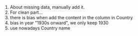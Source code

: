 1. About missing data, manually add it.
2. For clean part...
3. there is bias when add the content in the column in Country
4. bias in year "1930s onward", we only keep 1930
5. use nowadays Country name